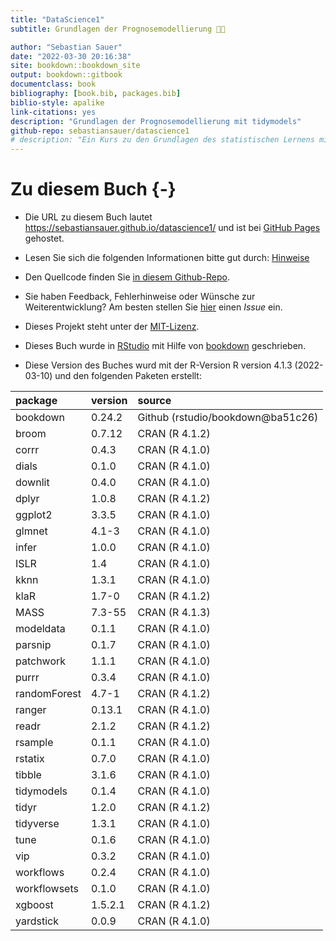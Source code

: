 ```yaml
--- 
title: "DataScience1"
subtitle: Grundlagen der Prognosemodellierung 🔮🧰

author: "Sebastian Sauer"
date: "2022-03-30 20:16:38"
site: bookdown::bookdown_site
output: bookdown::gitbook
documentclass: book
bibliography: [book.bib, packages.bib]
biblio-style: apalike
link-citations: yes
description: "Grundlagen der Prognosemodellierung mit tidymodels"
github-repo: sebastiansauer/datascience1
# description: "Ein Kurs zu den Grundlagen des statistischen Lernens mit einem Fokus auf Prognosemodelle für hoch strukturierte Daten"
---
```











# Zu diesem Buch {-}



- Die URL zu diesem Buch lautet <https://sebastiansauer.github.io/datascience1/> und ist bei [GitHub Pages](https://pages.github.com/) gehostet.

- Lesen Sie sich die folgenden Informationen bitte gut durch: [Hinweise](https://sebastiansauer.github.io/fopra/Interna/Hinweise.html)

- Den Quellcode finden Sie [in diesem Github-Repo](https://github.com/sebastiansauer/datascience1).

- Sie haben Feedback, Fehlerhinweise oder Wünsche zur Weiterentwicklung? Am besten stellen Sie  [hier](https://github.com/sebastiansauer/datascience1/issues) einen *Issue*  ein.

- Dieses Projekt steht unter der [MIT-Lizenz](https://github.com/sebastiansauer/datascience1/blob/main/LICENSE). 

- Dieses Buch wurde in [RStudio](http://www.rstudio.com/ide/) mit Hilfe von [bookdown](http://bookdown.org/) geschrieben. 

- Diese Version des Buches wurd mit der R-Version R version 4.1.3 (2022-03-10) und den folgenden Paketen erstellt:


|package      |version |source                             |
|:------------|:-------|:----------------------------------|
|bookdown     |0.24.2  |Github (rstudio/bookdown\@ba51c26) |
|broom        |0.7.12  |CRAN (R 4.1.2)                     |
|corrr        |0.4.3   |CRAN (R 4.1.0)                     |
|dials        |0.1.0   |CRAN (R 4.1.0)                     |
|downlit      |0.4.0   |CRAN (R 4.1.0)                     |
|dplyr        |1.0.8   |CRAN (R 4.1.2)                     |
|ggplot2      |3.3.5   |CRAN (R 4.1.0)                     |
|glmnet       |4.1-3   |CRAN (R 4.1.0)                     |
|infer        |1.0.0   |CRAN (R 4.1.0)                     |
|ISLR         |1.4     |CRAN (R 4.1.0)                     |
|kknn         |1.3.1   |CRAN (R 4.1.0)                     |
|klaR         |1.7-0   |CRAN (R 4.1.2)                     |
|MASS         |7.3-55  |CRAN (R 4.1.3)                     |
|modeldata    |0.1.1   |CRAN (R 4.1.0)                     |
|parsnip      |0.1.7   |CRAN (R 4.1.0)                     |
|patchwork    |1.1.1   |CRAN (R 4.1.0)                     |
|purrr        |0.3.4   |CRAN (R 4.1.0)                     |
|randomForest |4.7-1   |CRAN (R 4.1.2)                     |
|ranger       |0.13.1  |CRAN (R 4.1.0)                     |
|readr        |2.1.2   |CRAN (R 4.1.2)                     |
|rsample      |0.1.1   |CRAN (R 4.1.0)                     |
|rstatix      |0.7.0   |CRAN (R 4.1.0)                     |
|tibble       |3.1.6   |CRAN (R 4.1.0)                     |
|tidymodels   |0.1.4   |CRAN (R 4.1.0)                     |
|tidyr        |1.2.0   |CRAN (R 4.1.2)                     |
|tidyverse    |1.3.1   |CRAN (R 4.1.0)                     |
|tune         |0.1.6   |CRAN (R 4.1.0)                     |
|vip          |0.3.2   |CRAN (R 4.1.0)                     |
|workflows    |0.2.4   |CRAN (R 4.1.0)                     |
|workflowsets |0.1.0   |CRAN (R 4.1.0)                     |
|xgboost      |1.5.2.1 |CRAN (R 4.1.2)                     |
|yardstick    |0.0.9   |CRAN (R 4.1.0)                     |








